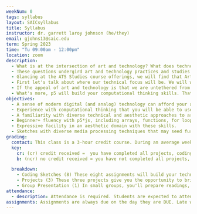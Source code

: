 ```yaml
---
weekNum: 0
tags: syllabus
layout: SAICsyllabus
title: Syllabus
instructor: dr. garrett laroy johnson (he/they)
email: gjohns13@saic.edu
term: Spring 2023
time: "Tu 09:00am - 12:00pm"
location: zoom
description:
  - What is at the intersection of art and technology? What does technology help us understand about art? How does art deepen our understanding of technology? Is all art technological?
  - These questions undergird art and technology practices and studies. In this course, we'll begin to approach these generative problems by beginning to develop our technical facility and expressivity with a creative coding tool.
  - Glancing at the ATS Studies course offerings, we will find that Art and Technology Studies is much more diverse and broad than digital art (generative art, interactive art, games, simulation, and machine learning), including neon fabrication, light art, robotics, bioart and biodesign, olfactory art, holography... Why then are we focusing on a single skillset?
  - First let's talk about where our technical focus will be. We will work with a programming environment called p5*js. p5 is a version of Processing, a toolkit made for artists by artists. p5 is technically a library for the programming language JavaScript. One nice thing you will soon discover is that JavaScript is used in programming for the web, and so it will be very easy for us to share our creations with each other. This also means we will identify clear pathways from this work into netart, interactive art, generative art and more utilitarian skills like website building. Interactive installation, digital-physical computing, performance, games, experimental electronic literature, and simulations will not be far off either.
  - If the appeal of art and technology is that we are untethered from specific media, why focus on p5, which is ostensibly a language for produing images? In short, your journey has to start somewhere. In the past I have experimented with versions of this course where we dip our toes into physical computing and games. While these arguably provide a better introduction to the breadth of skills within SAIC's ATS department, the courses were we focus on one toolkit allows students to get to a satisfying level of expertise by the end of the semester.
  - What's more, p5 will build your computational thinking skills. That means that you'll have both a basis for programming that will transfer over to other media processing systems (python, max/msp, touch designer, adobe, etc.) as well as the analytic capacity for understanding the technologies than envelop us and scaffold our communities.
objectives:
  - A sense of modern digital (and analog) technology can afford your art practice
  - Experience with computational thinking that you will be able to use to understand the technical systems of everyday life.
  - A familiarity with diverse technical and aesthetic approaches to art and technology broadly, as well as the unique offerings of the Art and Technology Studies department at SAIC.
  - Beginner+ fluency with p5*js, including arrays, functions, for loops, if conditions, and the JS object.
  - Expressive facility in an aesthetic domain with these skills.
  - Sketches with diverse media processing techniques that may seed further work
grading:
  contact: This class is a 3-hour credit course. During an average week, you will be expected to spend 6 hours on homework per class. Homework will primarily consist of assignment completions, project development, project documentation, and written assignments. See the SAIC Contact / Credit hour policy for a detailed explanation for how homework time is calculated on a per-credit-hour basis.
  key:
    cr: (cr) credit received =  you have completed all projects, coding sketches, and relevent group projects. Your assignments reflect your own learning of the assigned readings that week, while also demonstrating the growth of your own expressive style. You have missed a maximum of two unexcused absences.
    b: (ncr) no credit received = you have not completed all projects, coding sketches, or relevant group projects. Or, you may have completed these, but not reflected your own learning or growth in the process. Or, you have more than two unexcused absences.

  breakdown:
    - Coding Sketches (8) These eight assignments will build your technical skills. They are assigned in weeks when we are not prepping for projects.
    - Projects (3) These three projects give you the opportunity to bring your artistic practice together with the technical skills you've developed.
    - Group Presentation (1) In small groups, you'll prepare readings,
attendance:
  - description: Attendance is required. Students are expected to attend all classes and be present for the full duration of each class. In class time is for instruction. When possible, instructors will make time for students to work independently on projects. Unless special permission is granted by the instructor, students are required to remain in class during this independent work time. Announcements and directions will be given at the beginning of class so it is important that you arrive on time. Absences, late arrivals, and leaving class early will reflect negatively on your grade. Communicate with your instructors if there are serious or extenuating circumstances that prevent you from arriving on time or from participating fully. Be prepared to present a doctor’s note if an absence is due to illness.
assignments: Assignments are always due on the day they are DUE. Late work is not acceptable because of the fact that in-class activities are often closely tied to sharing and discussing assignments. Late work undermines your own learning as well as the learning community of the class as a whole.
---
```

